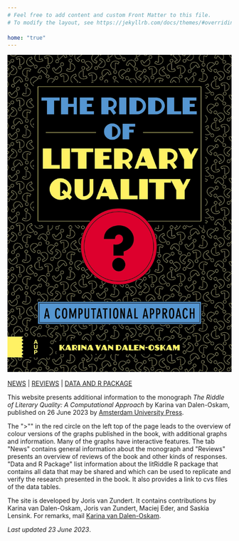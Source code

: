 ```yaml
---
# Feel free to add content and custom Front Matter to this file.
# To modify the layout, see https://jekyllrb.com/docs/themes/#overriding-theme-defaults

home: "true"
---
```

![1_1_0_Omslag_boek 1.1.0](public/1_1_0_Omslag_boek.png)

[NEWS](02_03_news.html) | [REVIEWS](02_06_reviews.html) | [DATA AND R PACKAGE](02_07_data_and_the_R_package.html)

This website presents additional information to the monograph *The Riddle of Literary Quality: A Computational Approach* by Karina van Dalen-Oskam, published on 26 June 2023 by [Amsterdam University Press](https://www.aup.nl/en/book/9789048558148/the-riddle-of-literary-quality).

The ">"" in the red circle on the left top of the page leads to the overview of colour versions of the graphs published in the book, with additional graphs and information. Many of the graphs have interactive features. The tab "News" contains general information about the monograph and "Reviews" presents an overview of reviews of the book and other kinds of responses. "Data and R Package" list information about the litRiddle R package that contains all data that may be shared and which can be used to replicate and verify the research presented in the book. It also provides a link to cvs files of the data tables.

The site is developed by Joris van Zundert. It contains contributions by Karina van Dalen-Oskam, Joris van Zundert, Maciej Eder, and Saskia Lensink. For remarks, mail [Karina van Dalen-Oskam](https://www.huygens.knaw.nl/en/medewerkers/karina-van-dalen-oskam-2/).

*Last updated 23 June 2023*.
